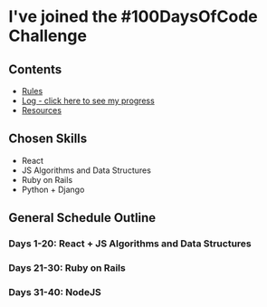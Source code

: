 # I've joined the #100DaysOfCode Challenge

## Contents

* [Rules](rules.md)
* [Log - click here to see my progress](log.md)
* [Resources](resources.md)

## Chosen Skills

* React
* JS Algorithms and Data Structures
* Ruby on Rails
* Python + Django

## General Schedule Outline

### Days 1-20: React + JS Algorithms and Data Structures

### Days 21-30: Ruby on Rails

### Days 31-40: NodeJS

